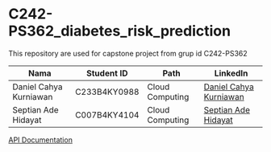# C242-PS362_diabetes_risk_prediction
This repository are used for capstone project from grup id C242-PS362 

| Nama          | Student ID | Path              | LinkedIn                                      |
|---------------|------------|-------------------|-----------------------------------------------|
| Daniel Cahya Kurniawan      | C233B4KY0988  | Cloud Computing  | [Daniel Cahya Kurniawan]() |
| Septian Ade Hidayat         | C007B4KY4104 | Cloud Computing | [Septian Ade Hidayat](linkedin.com/in/septianadehidayat/) |

[API Documentation](https://docs.google.com/document/d/1XISTMYk5BNqwiJbAB40V_0DUr0JhzqYGlk3Zho2ACfo/edit?usp=sharing)
